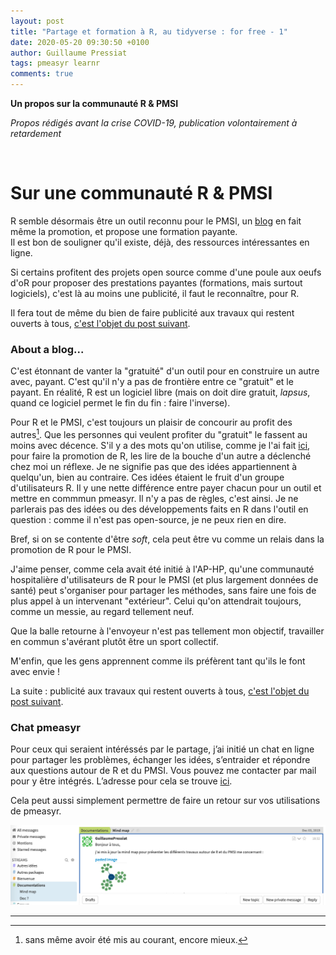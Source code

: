 ```yaml
---
layout: post
title: "Partage et formation à R, au tidyverse : for free - 1"
date: 2020-05-20 09:30:50 +0100
author: Guillaume Pressiat
tags: pmeasyr learnr
comments: true
---
```





<!-- <img src = "https://upload.wikimedia.org/wikipedia/en/4/40/O_logo.png">
 -->
**Un propos sur la communauté R & PMSI**

*Propos rédigés avant la crise COVID-19, publication volontairement à retardement*

<!--more-->

<br>

# Sur une communauté R & PMSI

R semble désormais être un outil reconnu pour le PMSI, un [blog](https://www.lespmsi.com/6-raisons-dutiliser-r-en-analyse-pmsi/)
en fait même la promotion, et propose une formation payante.  
Il est bon de souligner qu'il existe, déjà, des ressources intéressantes en ligne.

Si certains profitent des projets open source comme d'une poule aux oeufs d'oR pour proposer des prestations 
payantes (formations, mais surtout logiciels), c'est là au moins une publicité, il faut le reconnaître, pour R. 

Il fera tout de même du bien de faire publicité aux travaux qui restent ouverts à tous, [c'est l'objet du post suivant](/blog/2020/05/learnr-2#tutoriels). 

### About a blog...

C'est étonnant de vanter la "gratuité" d'un outil pour en construire un autre avec, payant. 
C'est qu'il n'y a pas de frontière entre ce "gratuit" et le payant. En réalité, R est un logiciel libre (mais on doit dire gratuit, *lapsus*, quand ce logiciel permet le fin du fin : faire l'inverse).

Pour R et le PMSI, c'est toujours un plaisir de concourir au profit des autres[^1]. Que les personnes qui veulent profiter du "gratuit" le fassent au moins avec décence. S'il y a des mots qu'on utilise, 
comme je l'ai fait [ici](https://guillaumepressiat.github.io/pmeasyr/#le-pourquoi-du-package), pour faire la promotion de R, les lire de la bouche d'un autre a déclenché chez moi un réflexe. 
Je ne signifie pas que des idées appartiennent à quelqu'un, bien au contraire. Ces idées étaient le fruit d'un groupe d'utilisateurs R. 
Il y une nette différence entre payer chacun pour un outil et mettre en commmun pmeasyr.
Il n'y a pas de règles, c'est ainsi. Je ne parlerais pas des idées ou des développements faits en R dans l'outil en question : comme il n'est pas open-source, je ne peux rien en dire.

Bref, si on se contente d'être *soft*, cela peut être vu comme un relais dans la promotion de R pour le PMSI. 


J'aime penser, comme cela avait été initié à l'AP-HP, qu'une communauté hospitalière d'utilisateurs de R pour le PMSI (et plus largement données de santé) peut s'organiser pour partager les méthodes, 
sans faire une fois de plus appel à 
un intervenant "extérieur". Celui qu'on attendrait toujours, comme un messie, au regard tellement neuf.   

Que la balle retourne à l'envoyeur n'est pas tellement mon objectif, travailler en commun s'avérant plutôt être un sport collectif. 

M'enfin, que les gens apprennent comme ils préfèrent tant qu'ils le font avec envie ! 


La suite : publicité aux travaux qui restent ouverts à tous, [c'est l'objet du post suivant](/blog/2020/05/learnr-2#tutoriels). 

### Chat pmeasyr

Pour ceux qui seraient intéréssés par le partage, j’ai initié un chat en ligne pour partager les problèmes, échanger les idées, s’entraider et répondre aux questions autour de R et du PMSI. Vous pouvez me contacter par mail pour y être intégrés. L’adresse pour cela se trouve [ici](https://github.com/GuillaumePressiat/pmeasyr/blob/master/DESCRIPTION#L22).

Cela peut aussi simplement permettre de faire un retour sur vos utilisations de pmeasyr.

<img src = "/images/zulip.png">


----
<!-- [^1]: Chacun sa croûte, chacun son chemin... -->
[^1]: sans même avoir été mis au courant, encore mieux.
